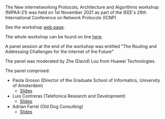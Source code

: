 The New internetworking Protocols, Architecture and Algorithms workshop (NIPAA-21) was held on 1st November 2021 as part of the IEEE's 29th International Conference on Network Protocols (ICNP)

See the workshop [web page](https://nipaa21.wordpress.com/).

The whole workshop can be found on line [here](https://www.youtube.com/watch?v=Yve_HPlU4hc).

A panel session at the end of the workshop was entitled "The Routing and Addressing Challenges for the Internet of the Future"

The panel was moderated by Zhe (David) Lou from Huawei Technologies.

The panel comprised:
* Paola Grosso (Director of the Graduate School of Informatics, University of Amsterdam)
   * [Slides]() 
* Luis Contreras (Telefonica Research and Development)
   * [Slides]()
* Adrian Farrel (Old Dog Consulting)
   * [Slides]()
